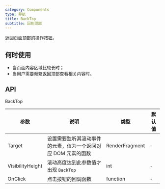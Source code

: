 ```yaml
---
category: Components
type: 导航
title: BackTop
subtitle: 回到顶部
---
```


返回页面顶部的操作按钮。

## 何时使用

- 当页面内容区域比较长时；
- 当用户需要频繁返回顶部查看相关内容时。


## API

BackTop

| 参数             | 说明                                         | 类型          | 默认值    |
| ---------------- | -------------------------------------------- | ------------- | --------- |
| Target | 设置需要监听其滚动事件的元素，值为一个返回对应 DOM 元素的函数 | RenderFragment         | -         |
| VisibilityHeight   | 滚动高度达到此参数值才出现 `BackTop`| int         |-    |
| OnClick | 点击按钮的回调函数 | function         |-       |
